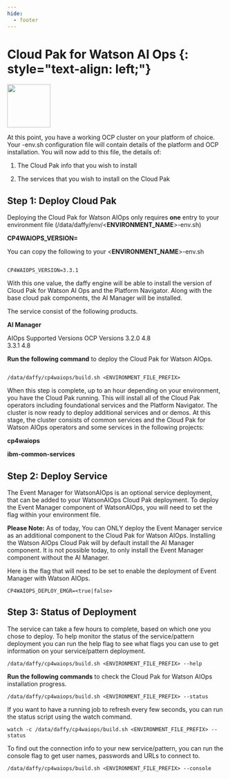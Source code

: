```yaml
---
hide:
  - footer
---
```


Cloud Pak for Watson AI Ops {: style="text-align: left;"}
===============
<img src='../images/WAIOPS.png'
       style="width:100px;height:100px;"/>


At this point, you have a working OCP cluster on your platform of choice. Your **<environment-name>**-env.sh configuration file will contain details of the platform and OCP installation. You will now add to this file, the details of:

1. The Cloud Pak info that you wish to install

2.  The services  that you wish to install on the Cloud Pak

## Step 1: Deploy Cloud Pak

Deploying the Cloud Pak for Watson AIOps only requires **one** entry to your environment file (/data/daffy/env/<**ENVIRONMENT_NAME**>-env.sh)

**CP4WAIOPS_VERSION=<version>**

You can copy the following to your <**ENVIRONMENT_NAME**>-env.sh

```

CP4WAIOPS_VERSION=3.3.1
```

With this one value, the daffy engine will be able to install the version of Cloud Pak for Watson AI Ops and the Platform Navigator. Along with the base cloud pak components, the AI Manager will be installed.

The service consist of the following products.

**AI Manager**

AIOps Supported Versions	OCP Versions
3.2.0  	4.8  
3.3.1  	4.8

**Run the following command** to deploy the Cloud Pak for Watson AIOps.

```

/data/daffy/cp4waiops/build.sh <ENVIRONMENT_FILE_PREFIX>
```

When this step is complete, up to an hour depending on your environment, you have the Cloud Pak running. This will install all of the Cloud Pak operators including foundational services and the Platform Navigator. The cluster is now ready to deploy additional services and or demos.  At this stage, the cluster consists  of common services and the Cloud Pak for Watson AIOps operators and some services in the following projects:

**cp4waiops**

**ibm-common-services**

## Step 2: Deploy Service

The Event Manager for WatsonAIOps is an optional service deployment, that can be added to your WatsonAIOps Cloud Pak deployment. To deploy the Event Manager component of WatsonAIOps, you will need to set the flag within your environment file.

**Please Note:** As of today, You can ONLY deploy the Event Manager service as an additional component to the Cloud Pak for Watson AIOps. Installing the Watson AIOps Cloud Pak will by default install the AI Manager component. It is not possible today, to only install the Event Manager component without the AI Manager.  

Here is the flag that will need to be set to enable the deployment of Event Manager with Watson AIOps.

```
CP4WAIOPS_DEPLOY_EMGR=<true|false>
```
## Step 3: Status of Deployment

The service can take a few hours to complete, based on which one you chose to deploy. To help monitor the status of the service/pattern deployment you can run the help flag to see what flags you can use to get information on your service/pattern deployment.

```
/data/daffy/cp4waiops/build.sh <ENVIRONMENT_FILE_PREFIX> --help
```

**Run the following commands** to check the Cloud Pak for Watson AIOps installation progress.

```
/data/daffy/cp4waiops/build.sh <ENVIRONMENT_FILE_PREFIX> --status
```

If you want to have a running job to refresh every few seconds,  you can run the status script using the watch command.

```
watch -c /data/daffy/cp4waiops/build.sh <ENVIRONMENT_FILE_PREFIX> --status
```

To find out the connection info to your new service/pattern, you can run the console flag to get user names, passwords and URLs to connect to.

```
/data/daffy/cp4waiops/build.sh <ENVIRONMENT_FILE_PREFIX> --console
```
